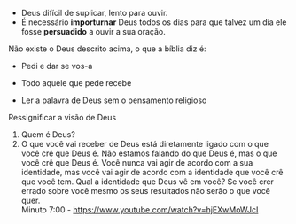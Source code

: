 
- Deus difícil de suplicar, lento para ouvir.
- É necessário **importurnar** Deus todos os dias para que talvez um dia ele fosse **persuadido** a ouvir a sua oração.

Não existe o Deus descrito acima, o que a bíblia diz é:
- Pedi e dar se vos-a 
- Todo aquele que pede recebe

- Ler a palavra de Deus sem o pensamento religioso



Ressignificar a visão de Deus 
1.	Quem é Deus?
2.	O que você vai receber de Deus está diretamente ligado com o que você crê que Deus é. Não estamos falando do que Deus é, mas o que você crê que Deus é.
Você nunca vai agir de acordo com a sua identidade, mas você vai agir de acordo com a identidade que você crê que você tem. Qual a identidade que Deus vê em você? Se você crer errado sobre você mesmo os seus resultados não serão o que você quer.  
Minuto 7:00 -  https://www.youtube.com/watch?v=hjEXwMoWJcI 
